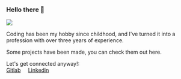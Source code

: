 ### Hello there 👋

![](https://hitx.vercel.app/counter/?id=https://github.com/dodycode/dodycode&t=github%20views)

Coding has been my hobby since childhood, and I've turned it into a profession with over three years of experience.

Some projects have been made, you can check them out here.

Let's get connected anyway!:<br/>
[Gitlab](https://gitlab.com/kirizu336) &nbsp; &nbsp; [Linkedin](https://www.linkedin.com/in/dodycode/) &nbsp; &nbsp;

<!-- <a href="https://github.com/dodycode?tab=repositories"><img alt="Dodycode Activity Graph" src="https://github-readme-stats.vercel.app/api/top-langs/?username=dodycode&theme=prussian&langs_count=6&layout=compact" /></a> -->
